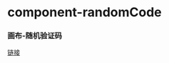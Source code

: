 # component-randomCode
### 画布-随机验证码
[链接](https://hsiangleev.github.io/component-randomCode/randomCode.html)

